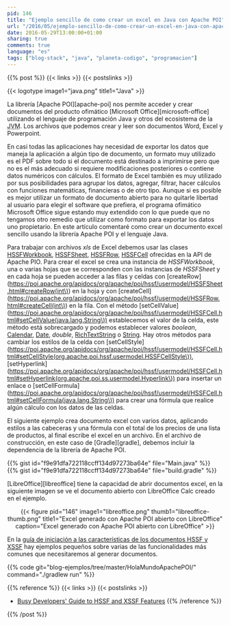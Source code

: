 ```yaml
---
pid: 146
title: "Ejemplo sencillo de como crear un excel en Java con Apache POI"
url: "/2016/05/ejemplo-sencillo-de-como-crear-un-excel-en-java-con-apache-poi/"
date: 2016-05-29T13:00:00+01:00
sharing: true
comments: true
language: "es"
tags: ["blog-stack", "java", "planeta-codigo", "programacion"]
---
```


{{% post %}}
{{< links >}}
{{< postslinks >}}

{{< logotype image1="java.png" title1="Java" >}}

La librería [Apache POI][apache-poi] nos permite acceder y crear documentos del producto ofimático [Microsoft Office][microsoft-office] utilizando el lenguaje de programación Java y otros del ecosistema de la <abbr title="Java Virtual Machine">JVM</abbr>. Los archivos que podemos crear y leer son documentos Word, Excel y Powerpoint.

En casi todas las aplicaciones hay necesidad de exportar los datos que maneja la aplicación a algún tipo de documento, un formato muy utilizado es el PDF sobre todo si el documento está destinado a imprimirse pero que no es el más adecuado si requiere modificaciones posteriores o contiene datos numéricos con cálculos. El formato de Excel también es muy utilizado por sus posibilidades para agrupar los datos, agregar, filtrar, hacer cálculos con funciones matemáticas, financieras o de otro tipo. Aunque si es posible es mejor utilizar un formato de documento abierto para no quitarle libertad al usuario para elegir el software que prefiera, el programa ofimático Microsoft Office sigue estando muy extendido con lo que puede que no tengamos otro remedio que utilizar como formato para exportar los datos uno propietario. En este artículo comentaré como crear un documento excel sencillo usando la librería Apache POI y el lenguaje Java.

Para trabajar con archivos _xls_ de Excel debemos usar las clases [HSSFWorkbook](https://poi.apache.org/apidocs/org/apache/poi/hssf/usermodel/HSSFWorkbook.html), [HSSFSheet](https://poi.apache.org/apidocs/org/apache/poi/hssf/usermodel/HSSFSheet.html), [HSSFRow](https://poi.apache.org/apidocs/org/apache/poi/hssf/usermodel/HSSFRow.html), [HSSFCell](https://poi.apache.org/apidocs/org/apache/poi/hssf/usermodel/HSSFCell.html) ofrecidas en la API de Apache PIO. Para crear el excel se crea una instancia de _HSSFWorkbook_, una o varias hojas que se corresponden con las instancias de _HSSFSheet_ y en cada hoja se pueden acceder a las filas y celdas con [createRow](https://poi.apache.org/apidocs/org/apache/poi/hssf/usermodel/HSSFSheet.html#createRow(int\)) en la hoja y con [createCell](https://poi.apache.org/apidocs/org/apache/poi/hssf/usermodel/HSSFRow.html#createCell(int\)) en la fila. Con el método [setCellValue](https://poi.apache.org/apidocs/org/apache/poi/hssf/usermodel/HSSFCell.html#setCellValue(java.lang.String\)) establecemos el valor de la celda, este método está sobrecargado y podemos establecer valores _boolean_, [Calendar](https://docs.oracle.com/javase/8/docs/api/java/util/Calendar.html), [Date](https://docs.oracle.com/javase/8/docs/api/java/util/Date.html), _double_, [RichTextString](https://poi.apache.org/apidocs/org/apache/poi/ss/usermodel/RichTextString.html) o [String](https://docs.oracle.com/javase/8/docs/api/java/lang/String.html). Hay otros métodos para cambiar los estilos de la celda con [setCellStyle](https://poi.apache.org/apidocs/org/apache/poi/hssf/usermodel/HSSFCell.html#setCellStyle(org.apache.poi.hssf.usermodel.HSSFCellStyle\)), [setHyperlink](https://poi.apache.org/apidocs/org/apache/poi/hssf/usermodel/HSSFCell.html#setHyperlink(org.apache.poi.ss.usermodel.Hyperlink\)) para insertar un enlace o [setCellFormula](https://poi.apache.org/apidocs/org/apache/poi/hssf/usermodel/HSSFCell.html#setCellFormula(java.lang.String\)) para crear una fórmula que realice algún cálculo con los datos de las celdas.

El siguiente ejemplo crea documento excel con varios datos, aplicando estilos a las cabeceras y una fórmula con el total de los precios de una lista de productos, al final escribe el excel en un archivo. En el archivo de construcción, en este caso de [Gradle][gradle], debemos incluir la dependencia de la librería de Apache POI.

{{% gist id="f9e91dfa722118ccff134d97273ba64e" file="Main.java" %}}
{{% gist id="f9e91dfa722118ccff134d97273ba64e" file="build.gradle" %}}

[LibreOffice][libreoffice] tiene la capacidad de abrir documentos excel, en la siguiente imagen se ve el documento abierto con LibreOffice Calc creado en el ejemplo.

<div class="media" style="text-align: center;">
    {{< figure pid="146" image1="libreoffice.png" thumb1="libreoffice-thumb.png" title1="Excel generado con Apache POI abierto con LibreOffice" caption="Excel generado con Apache POI abierto con LibreOffice" >}}
</div>

En la [guía de iniciación a las características de los documentos HSSF y XSSF](http://poi.apache.org/spreadsheet/quick-guide.html) hay ejemplos pequeños sobre varias de las funcionalidades más comunes que necesitaremos al generar documentos.

{{% code git="blog-ejemplos/tree/master/HolaMundoApachePOI/" command="./gradlew run" %}}

{{% reference %}}
{{< links >}}
{{< postslinks >}}
* [Busy Developers' Guide to HSSF and XSSF Features](http://poi.apache.org/spreadsheet/quick-guide.html)
{{% /reference %}}

{{% /post %}}
